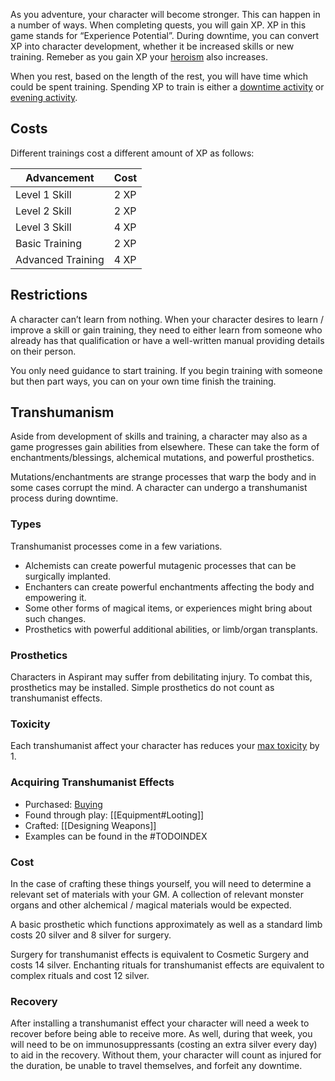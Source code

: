 As you adventure, your character will become stronger. This can happen in a number of ways. When completing quests, you will gain XP. XP in this game stands for “Experience Potential”. During downtime, you can convert XP into character development, whether it be increased skills or new training. Remeber as you gain XP your [heroism](Stats.md#Heroism) also increases.

When you rest, based on the length of the rest, you will have time which could be spent training. Spending XP to train is either a [downtime activity](Telling%20The%20Story.md#Downtime%20Activities) or [evening activity](Telling%20The%20Story.md#Evening%20Activities).

## Costs
Different trainings cost a different amount of XP as follows:

|Advancement   | Cost  |
|---|---|
|Level 1 Skill|2 XP|
|Level 2 Skill|2 XP|
|Level 3 Skill|4 XP|
|Basic Training|2 XP|
|Advanced Training|4 XP|

## Restrictions
A character can’t learn from nothing. When your character desires to learn / improve a skill or gain training, they need to either learn from someone who already has that qualification or have a well-written manual providing details on their person. 

You only need guidance to start training. If you begin training with someone but then part ways, you can on your own time finish the training. 

## Transhumanism
Aside from development of skills and training, a character may also as a game progresses gain abilities from elsewhere. These can take the form of enchantments/blessings, alchemical mutations, and powerful prosthetics.

Mutations/enchantments are strange processes that warp the body and in some cases corrupt the mind. A character can undergo a transhumanist process during downtime.

### Types
Transhumanist processes come in a few variations. 
- Alchemists can create powerful mutagenic processes that can be surgically implanted.
- Enchanters can create powerful enchantments affecting the body and empowering it.
- Some other forms of magical items, or experiences might bring about such changes.
- Prosthetics with powerful additional abilities, or limb/organ transplants.

### Prosthetics
Characters in Aspirant may suffer from debilitating injury. To combat this, prosthetics may be installed. Simple prosthetics do not count as transhumanist effects.

### Toxicity
Each transhumanist affect your character has reduces your [max toxicity](Stats.md#Max%20Toxicity) by 1. 

### Acquiring Transhumanist Effects
* Purchased: [Buying](#Buying)
* Found through play: [[Equipment#Looting]]
* Crafted: [[Designing Weapons]]
* Examples can be found in the #TODOINDEX 

### Cost
In the case of crafting these things yourself, you will need to determine a relevant set of materials with your GM. A collection of relevant monster organs and other alchemical / magical materials would be expected.

A basic prosthetic which functions approximately as well as a standard limb costs 20 silver and 8 silver for surgery.

Surgery for transhumanist effects is equivalent to Cosmetic Surgery and costs 14 silver. Enchanting rituals for transhumanist effects are equivalent to complex rituals and cost 12 silver.

### Recovery
After installing a transhumanist effect your character will need a week to recover before being able to receive more. As well, during that week, you will need to be on immunosuppressants (costing an extra silver every day) to aid in the recovery. Without them, your character will count as injured for the duration, be unable to travel themselves, and forfeit any downtime.
